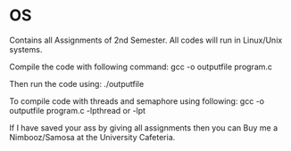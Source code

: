 # OS
Contains all Assignments of 2nd Semester.
All codes will run in Linux/Unix systems.

Compile the code with following command:
gcc -o outputfile program.c

Then run the code using:
./outputfile

To compile code with threads and semaphore using following:
gcc -o outputfile program.c -lpthread or -lpt

If I have saved your ass by giving all assignments then you can Buy me a Nimbooz/Samosa at the University Cafeteria.
